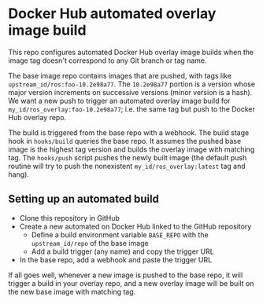 # Docker Hub automated overlay image build

This repo configures automated Docker Hub overlay image builds when
the image tag doesn't correspond to any Git branch or tag name.

The base image repo contains images that are pushed, with tags like
`upstream_id/ros:foo-10.2e98a77`.  The `10.2e98a77` portion is a version
whose major version increments on successive versions (minor version
is a hash).  We want a new push to trigger an automated overlay image
build for `my_id/ros_overlay:foo-10.2e98a77`; i.e. the same tag but
push to the Docker Hub overlay repo.


The build is triggered from the base repo with a webhook.  The build
stage hook in `hooks/build` queries the base repo.  It assumes the
pushed base image is the highest tag version and builds the overlay
image with matching tag.  The `hooks/push` script pushes the newly
built image (the default push routine will try to push the nonexistent
`my_id/ros_overlay:latest` tag and hang).

## Setting up an automated build

- Clone this repository in GitHub
- Create a new automated on Docker Hub linked to the GitHub repository
  - Define a build environment variable `BASE_REPO` with the
    `upstream_id/repo` of the base image
  - Add a build trigger (any name) and copy the trigger URL
- In the base repo, add a webhook and paste the trigger URL

If all goes well, whenever a new image is pushed to the base repo, it
will trigger a build in your overlay repo, and a new overlay image
will be built on the new base image with matching tag.
